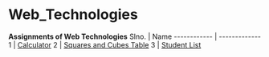 # Web_Technologies
**Assignments of Web Technologies**
Slno. | Name
------------ | -------------
1 | [Calculator](https://subbireddy143.github.io/Web_Technologies/Calculator/Calculator.html)
2 | [Squares and Cubes Table](https://subbireddy143.github.io/Web_Technologies/Squares%20and%20cubes%20Table/sqcutable.html)
3 | [Student List](https://subbireddy143.github.io/Web_Technologies/Calculator/Calculator.html)
